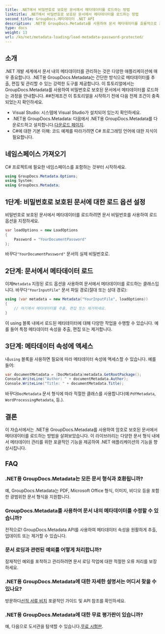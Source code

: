 ```yaml
---
title: .NET에서 비밀번호로 보호된 문서에서 메타데이터를 로드하는 방법
linktitle: .NET에서 비밀번호로 보호된 문서에서 메타데이터를 로드하는 방법
second_title: GroupDocs.메타데이터 .NET API
description: .NET용 GroupDocs.Metadata를 사용하여 문서 메타데이터를 효율적으로 관리하는 방법을 알아보세요. .NET 애플리케이션에서 메타데이터를 원활하게 추출, 편집 및 처리합니다.
type: docs
weight: 13
url: /ko/net/metadata-loading/load-metadata-password-protected/
---
```

## 소개
.NET 개발 세계에서 문서 내의 메타데이터를 관리하는 것은 다양한 애플리케이션에 매우 중요합니다. .NET용 GroupDocs.Metadata는 간단한 방식으로 메타데이터를 추출, 편집 및 관리할 수 있는 강력한 도구를 제공합니다. 이 튜토리얼에서는 GroupDocs.Metadata를 사용하여 비밀번호로 보호된 문서에서 메타데이터를 로드하는 과정을 안내합니다.
##전제조건
이 튜토리얼을 시작하기 전에 다음 전제 조건이 충족되었는지 확인하세요.
- Visual Studio: 시스템에 Visual Studio가 설치되어 있는지 확인하세요.
-  .NET용 GroupDocs.Metadata: 다음에서 .NET용 GroupDocs.Metadata를 다운로드하고 설치합니다.[다운로드 페이지](https://releases.groupdocs.com/metadata/net/).
- C#에 대한 기본 이해: 코드 예제를 따라가려면 C# 프로그래밍 언어에 대한 지식이 필요합니다.

## 네임스페이스 가져오기
C# 프로젝트에 필요한 네임스페이스를 포함하는 것부터 시작하세요.
```csharp
using GroupDocs.Metadata.Options;
using System;
using GroupDocs.Metadata;
```
## 1단계: 비밀번호로 보호된 문서에 대한 로드 옵션 설정
비밀번호로 보호된 문서에서 메타데이터를 로드하려면 문서 비밀번호를 사용하여 로드 옵션을 지정하세요.
```csharp
var loadOptions = new LoadOptions
{
    Password = "YourDocumentPassword"
};
```
 바꾸다`"YourDocumentPassword"` 문서의 실제 비밀번호로.
## 2단계: 문서에서 메타데이터 로드
 이제`Metadata` 지정된 로드 옵션을 사용하여 문서에서 메타데이터를 로드하는 클래스입니다. 바꾸다`"YourInputFile"` 문서 파일 경로(절대 또는 상대 경로):
```csharp
using (var metadata = new Metadata("YourInputFile", loadOptions))
{
    // 여기에서 메타데이터를 추출, 편집 또는 제거하세요.
}
```
이 using 블록 내에서 로드된 메타데이터에 대해 다양한 작업을 수행할 수 있습니다. 예를 들어 특정 메타데이터 속성을 추출, 편집 또는 제거합니다.
## 3단계: 메타데이터 속성에 액세스
 내`using` 블록을 사용하면 필요에 따라 메타데이터 속성에 액세스할 수 있습니다. 예를 들어:
```csharp
var documentMetadata = (DocMetadata)metadata.GetRootPackage();
Console.WriteLine("Author: " + documentMetadata.Author);
Console.WriteLine("Title: " + documentMetadata.Title);
```
 바꾸다`DocMetadata` 문서 형식에 따라 적절한 클래스를 사용합니다(예:`PdfMetadata`, `WordProcessingMetadata`, 등.).

## 결론
이 자습서에서는 .NET용 GroupDocs.Metadata를 사용하여 암호로 보호된 문서에서 메타데이터를 로드하는 방법을 살펴보았습니다. 이 라이브러리는 다양한 문서 형식 내에서 메타데이터 관리를 위한 포괄적인 기능을 제공하여 .NET 애플리케이션의 기능을 향상시킵니다.

## FAQ
### .NET용 GroupDocs.Metadata는 모든 문서 형식과 호환됩니까?
예, GroupDocs.Metadata는 PDF, Microsoft Office 형식, 이미지, 비디오 등을 포함한 광범위한 문서 형식을 지원합니다.
### GroupDocs.Metadata를 사용하여 문서 내의 메타데이터를 수정할 수 있습니까?
전적으로! GroupDocs.Metadata API를 사용하여 메타데이터 속성을 원활하게 추출, 업데이트 또는 제거할 수 있습니다.
### 문서 로딩과 관련된 예외를 어떻게 처리합니까?
잠재적인 예외를 포착하고 관리하려면 문서 로딩 작업에 대한 적절한 오류 처리를 보장하세요.
### .NET용 GroupDocs.Metadata에 대한 자세한 설명서는 어디서 찾을 수 있나요?
 방문하다[선적 서류 비치](https://reference.groupdocs.com/metadata/net/) 포괄적인 가이드 및 API 참조를 확인하세요.
### .NET용 GroupDocs.Metadata에 대한 무료 평가판이 있습니까?
 예, 다음으로 도서관을 탐색할 수 있습니다.[무료 시험판](https://releases.groupdocs.com/).